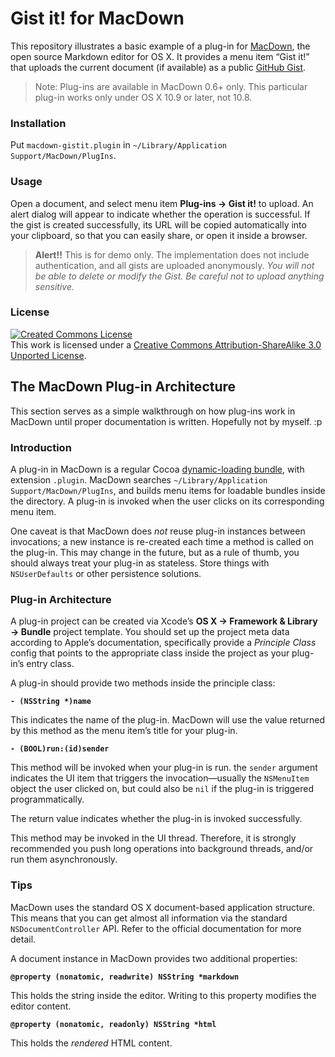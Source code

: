 Gist it! for MacDown
=====================

This repository illustrates a basic example of a plug-in for [MacDown], the open source Markdown editor for OS X. It provides a menu item “Gist it!” that uploads the current document (if available) as a public [GitHub Gist].

> Note: Plug-ins are available in MacDown 0.6+ only. This particular plug-in works only under OS X 10.9 or later, not 10.8.

[MacDown]: http://macdown.uranusjr.com
[GitHub Gist]: https://gist.github.com

### Installation

Put `macdown-gistit.plugin` in `~/Library/Application Support/MacDown/PlugIns`.

### Usage

Open a document, and select menu item **Plug-ins → Gist it!** to upload. An alert dialog will appear to indicate whether the operation is successful. If the gist is created successfully, its URL will be copied automatically into your
clipboard, so that you can easily share, or open it inside a browser.

> **Alert!!** This is for demo only. The implementation does not include authentication, and all gists are uploaded anonymously. *You will not be able to delete or modify the Gist. Be careful not to upload anything sensitive.*

### License

[![Created Commons License](https://i.creativecommons.org/l/by-sa/3.0/88x31.png)](http://creativecommons.org/licenses/by-sa/3.0/)<br>
This work is licensed under a [Creative Commons Attribution-ShareAlike 3.0 Unported License](http://creativecommons.org/licenses/by-sa/3.0/).


## The MacDown Plug-in Architecture

This section serves as a simple walkthrough on how plug-ins work in MacDown until proper documentation is written. Hopefully not by myself. :p

### Introduction

A plug-in in MacDown is a regular Cocoa [dynamic-loading bundle], with extension `.plugin`. MacDown searches `~/Library/Application Support/MacDown/PlugIns`, and builds menu items for loadable bundles inside the directory. A plug-in is invoked when the user clicks on its corresponding menu item.

One caveat is that MacDown does *not* reuse plug-in instances between invocations; a new instance is re-created each time a method is called on the plug-in. This may change in the future, but as a rule of thumb, you should always treat your plug-in as stateless. Store things with `NSUserDefaults` or other persistence solutions.

[dynamic-loading bundle]: https://developer.apple.com/library/mac/documentation/Cocoa/Conceptual/LoadingCode/LoadingCode.html#//apple_ref/doc/uid/10000052-SW1


### Plug-in Architecture

A plug-in project can be created via Xcode’s **OS X → Framework & Library → Bundle** project template. You should set up the project meta data according to Apple’s documentation, specifically provide a *Principle Class* config that points to the appropriate class inside the project as your plug-in’s entry class.

A plug-in should provide two methods inside the principle class:

**`- (NSString *)name`**

This indicates the name of the plug-in. MacDown will use the value returned by this method as the menu item’s title for your plug-in.

**`- (BOOL)run:(id)sender`**

This method will be invoked when your plug-in is run. the `sender` argument indicates the UI item that triggers the invocation—usually the `NSMenuItem` object the user clicked on, but could also be `nil` if the plug-in is triggered programmatically.

The return value indicates whether the plug-in is invoked successfully.

This method may be invoked in the UI thread. Therefore, it is strongly recommended you push long operations into background threads, and/or run them asynchronously.

### Tips

MacDown uses the standard OS X document-based application structure. This means that you can get almost all information via the standard `NSDocumentController` API. Refer to the official documentation for more detail.

A document instance in MacDown provides two additional properties:

**`@property (nonatomic, readwrite) NSString *markdown`**

This holds the string inside the editor. Writing to this property modifies the editor content.

**`@property (nonatomic, readonly) NSString *html`**

This holds the *rendered* HTML content.
